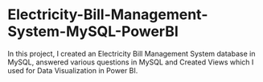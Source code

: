 # Electricity-Bill-Management-System-MySQL-PowerBI
In this project, I created an Electricity Bill Management System database in MySQL, answered various questions in MySQL and Created Views which I used for Data Visualization in Power BI.
